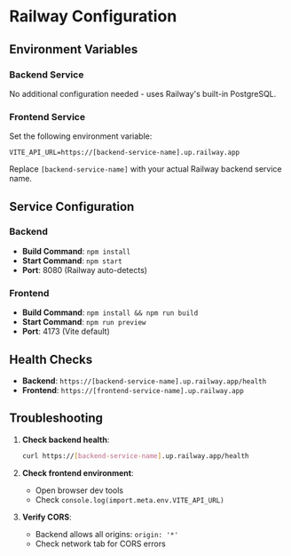 # Railway Configuration

## Environment Variables

### Backend Service
No additional configuration needed - uses Railway's built-in PostgreSQL.

### Frontend Service
Set the following environment variable:

```
VITE_API_URL=https://[backend-service-name].up.railway.app
```

Replace `[backend-service-name]` with your actual Railway backend service name.

## Service Configuration

### Backend
- **Build Command**: `npm install`
- **Start Command**: `npm start`
- **Port**: 8080 (Railway auto-detects)

### Frontend
- **Build Command**: `npm install && npm run build`
- **Start Command**: `npm run preview`
- **Port**: 4173 (Vite default)

## Health Checks

- **Backend**: `https://[backend-service-name].up.railway.app/health`
- **Frontend**: `https://[frontend-service-name].up.railway.app`

## Troubleshooting

1. **Check backend health**:
   ```bash
   curl https://[backend-service-name].up.railway.app/health
   ```

2. **Check frontend environment**:
   - Open browser dev tools
   - Check `console.log(import.meta.env.VITE_API_URL)`

3. **Verify CORS**:
   - Backend allows all origins: `origin: '*'`
   - Check network tab for CORS errors